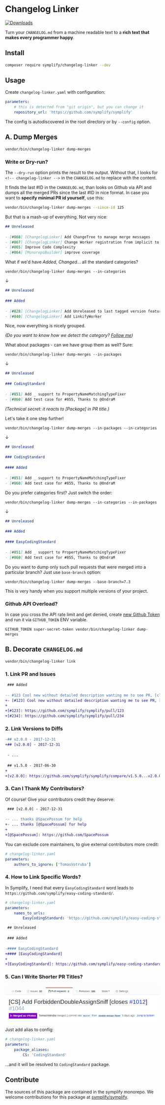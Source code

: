 # Changelog Linker

[![Downloads](https://img.shields.io/packagist/dt/symplify/changelog-linker.svg?style=flat-square)](https://packagist.org/packages/symplify/changelog-linker/stats)

Turn your `CHANGELOG.md` from a machine readable text to a **rich text that makes every programmer happy**.

## Install

```bash
composer require symplify/changelog-linker --dev
```

## Usage

Create `changelog-linker.yaml` with configuration:

```yaml
parameters:
    # this is detected from "git origin", but you can change it
    repository_url: 'https://github.com/symplify/symplify'
```

The config is autodiscovered in the root directory or by `--config` option.

## A. Dump Merges

```bash
vendor/bin/changelog-linker dump-merges
```

### Write or Dry-run?

The `--dry-run` option prints the result to the output. Without that, I looks for `<!-- changelog-linker -->` in the `CHANGELOG.md` to replace with the content.

It finds the last #ID in the `CHANGELOG.md`, than looks on Github via API and dumps all the merged PRs since the last #ID in nice format. In case you want to **specify minimal PR id yourself**, use this:

```bash
vendor/bin/changelog-linker dump-merges --since-id 125
```

But that is a mash-up of everything. Not very nice:

```markdown
## Unreleased

- [#868] [ChangelogLinker] Add ChangeTree to manage merge messages
- [#867] [ChangelogLinker] Change Worker registration from implicit to explicit
- [#865] Improve Code Complexity
- [#864] [MonorepoBuilder] improve coverage
```

What if we'd have *Added*, *Changed*... all the standard categories?

```
vendor/bin/changelog-linker dump-merges --in-categories
```

↓

```markdown
## Unreleased

### Added

- [#828] [ChangelogLinker] Add Unreleased to last tagged version feature
- [#840] [ChangelogLinker] Add LinkifyWorker
```

Nice, now everything is nicely grouped.

*(Do you want to know how we detect the category? [Follow me](https://github.com/symplify/symplify/blob/master/packages/changelog-linker/src/ChangeTree/Resolver/CategoryResolver.php))*

What about packages - can we have group them as well? Sure:

```
vendor/bin/changelog-linker dump-merges --in-packages
```

↓

```markdown
## Unreleased

### CodingStandard

- [#851] Add _ support to PropertyNameMatchingTypeFixer
- [#860] Add test case for #855, Thanks to @OndraM
```

*(Technical secret: it reacts to *[Package]* in PR title.)*

Let's take it one step further!

```
vendor/bin/changelog-linker dump-merges --in-packages --in-categories
```

↓

```markdown
## Unreleased

### CodingStandard

#### Added

- [#851] Add _ support to PropertyNameMatchingTypeFixer
- [#860] Add test case for #855, Thanks to @OndraM
```

Do you prefer categories first? Just switch the order:

```
vendor/bin/changelog-linker dump-merges --in-categories --in-packages
```

↓

```markdown
## Unreleased

### Added

#### EasyCodingStandard

- [#851] Add _ support to PropertyNameMatchingTypeFixer
- [#860] Add test case for #855, Thanks to @OndraM
```

Do you want to dump only such pull requests that were merged into a particular branch? Just use `base-branch` option:

```
vendor/bin/changelog-linker dump-merges --base-branch=7.3
```
This is very handy when you support multiple versions of your project.

### Github API Overload?

In case you cross the API rate limit and get denied, create [new Github Token](https://github.com/settings/tokens) and run it via `GITHUB_TOKEN` ENV variable.

```
GITHUB_TOKEN super-secret-token vendor/bin/changelog-linker dump-merges
```

## B. Decorate `CHANGELOG.md`

```bash
vendor/bin/changelog-linker link
```

### 1. Link PR and Issues

```diff
 ### Added

-- #123 Cool new without detailed description wanting me to see PR, [closes #234]
+- [#123] Cool new without detailed description wanting me to see PR, [closes [#234]]
+
+[#123]: https://github.com/symplify/symplify/pull/123
+[#234]: https://github.com/symplify/symplify/pull/234
```

### 2. Link Versions to Diffs

```diff
-## v2.0.0 - 2017-12-31
+## [v2.0.0] - 2017-12-31

 - ...

 ## v1.5.0 - 2017-06-30
+
+[v2.0.0]: https://github.com/symplify/symplify/compare/v1.5.0...v2.0.0
```

### 3. Can I Thank My Contributors?

Of course! Give your contributors credit they deserve:

```diff
 ### [v2.0.0] - 2017-12-31

-- ... thanks @SpacePossum for help
+- ... thanks [@SpacePossum] for help
+
+[@SpacePossum]: https://github.com/SpacePossum
```

You can exclude core maintainers, to give external contributors more credit:

```yaml
# changelog-linker.yaml
parameters:
    authors_to_ignore: ['TomasVotruba']
```

### 4. How to Link Specific Words?

In Symplify, I need that every `EasyCodingStandard` word leads to `https://github.com/symplify/easy-coding-standard/`.

```yaml
# changelog-linker.yaml
parameters:
    names_to_urls:
        EasyCodingStandard: 'https://github.com/symplify/easy-coding-standard/'
```

```diff
 ## Unreleased

 ### Added

-#### EasyCodingStandard
+#### [EasyCodingStandard]
+
+[EasyCodingStandard]: https://github.com/symplify/easy-coding-standard/
```

### 5. Can I Write Shorter PR Titles?

![ECS-Run](docs/alias.png)

Just add alias to config:

```yaml
# changelog-linker.yaml
parameters:
    package_aliases:
        CS: 'CodingStandard'
```

...and it will be resolved to `CodingStandard` package.

## Contribute

The sources of this package are contained in the symplify monorepo. We welcome contributions for this package at [symplify/symplify](https://github.com/symplify/symplify).
